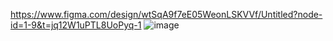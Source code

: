 https://www.figma.com/design/wtSqA9f7eE05WeonLSKVVf/Untitled?node-id=1-9&t=jq12W1uPTL8UoPyq-1
![image](https://github.com/user-attachments/assets/4984eea6-74e0-4c2e-b0fd-8759612c2ba1)
